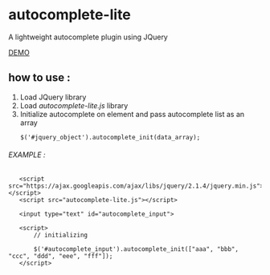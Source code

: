 # autocomplete-lite
A lightweight autocomplete plugin using JQuery

[DEMO](https://jsfiddle.net/pjtnpLn7/)

## how to use :

1. Load JQuery library
2. Load *autocomplete-lite.js* library
3. Initialize autocomplete on element and pass autocomplete list as an array
   ```
   $('#jquery_object').autocomplete_init(data_array);
   ```

######    EXAMPLE :
```
   <script src="https://ajax.googleapis.com/ajax/libs/jquery/2.1.4/jquery.min.js"></script>
   <script src="autocomplete-lite.js"></script>

   <input type="text" id="autocomplete_input">

   <script>
       // initializing

       $('#autocomplete_input').autocomplete_init(["aaa", "bbb", "ccc", "ddd", "eee", "fff"]);
   </script>
```
